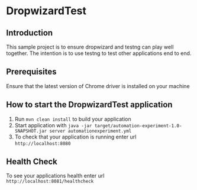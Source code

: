 # DropwizardTest

Introduction
------------
This sample project is to ensure dropwizard and testng can play well together. The intention is to use testng to 
test other applications end to end. 

Prerequisites
-------------
Ensure that the latest version of Chrome driver is installed on your machine

How to start the DropwizardTest application
---

1. Run `mvn clean install` to build your application
1. Start application with `java -jar target/automation-experiment-1.0-SNAPSHOT.jar server automationexperiment.yml`
1. To check that your application is running enter url `http://localhost:8080`

Health Check
---

To see your applications health enter url `http://localhost:8081/healthcheck`
